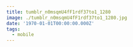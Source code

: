 ```yaml
---
title: tumblr_n0msqmU4fF1rdf37to1_1280
image: ./tumblr_n0msqmU4fF1rdf37to1_1280.jpg
date: '1970-01-01T00:00:00.000Z'
tags:
  - mobile
---
```


